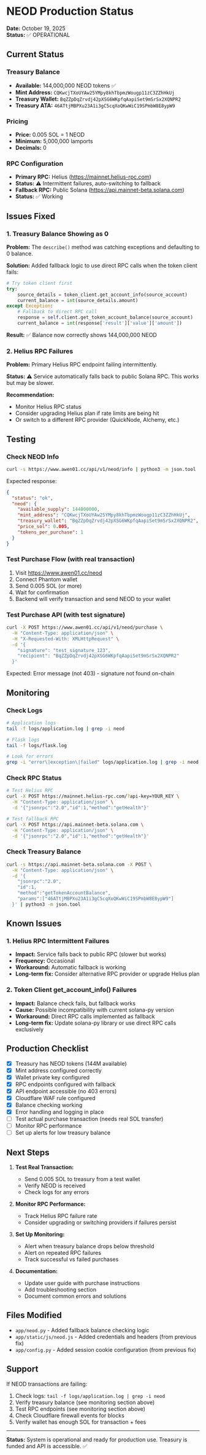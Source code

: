 # NEOD Production Status

**Date:** October 19, 2025  
**Status:** ✅ OPERATIONAL

## Current Status

### Treasury Balance
- **Available:** 144,000,000 NEOD tokens ✅
- **Mint Address:** `CQKwcjTXoUYAw25YMpy8khTbpmzWougp11zC3ZZhHkUj`
- **Treasury Wallet:** `BqZZpDqZrvdj42pXSG6WKpfqAapiSet9mSrSx2XQNPR2`
- **Treasury ATA:** `46ATtjMBPXu23A1i3gC5cqXoQKwWiC19SPmbW8E8ypW9`

### Pricing
- **Price:** 0.005 SOL = 1 NEOD
- **Minimum:** 5,000,000 lamports
- **Decimals:** 0

### RPC Configuration
- **Primary RPC:** Helius (https://mainnet.helius-rpc.com)
- **Status:** ⚠️ Intermittent failures, auto-switching to fallback
- **Fallback RPC:** Public Solana (https://api.mainnet-beta.solana.com)
- **Status:** ✅ Working

## Issues Fixed

### 1. Treasury Balance Showing as 0
**Problem:** The `describe()` method was catching exceptions and defaulting to 0 balance.

**Solution:** Added fallback logic to use direct RPC calls when the token client fails:
```python
# Try token client first
try:
    source_details = token_client.get_account_info(source_account)
    current_balance = int(source_details.amount)
except Exception:
    # Fallback to direct RPC call
    response = self.client.get_token_account_balance(source_account)
    current_balance = int(response['result']['value']['amount'])
```

**Result:** ✅ Balance now correctly shows 144,000,000 NEOD

### 2. Helius RPC Failures
**Problem:** Primary Helius RPC endpoint failing intermittently.

**Status:** ⚠️ Service automatically falls back to public Solana RPC. This works but may be slower.

**Recommendation:** 
- Monitor Helius RPC status
- Consider upgrading Helius plan if rate limits are being hit
- Or switch to a different RPC provider (QuickNode, Alchemy, etc.)

## Testing

### Check NEOD Info
```bash
curl -s https://www.awen01.cc/api/v1/neod/info | python3 -m json.tool
```

Expected response:
```json
{
  "status": "ok",
  "neod": {
    "available_supply": 144000000,
    "mint_address": "CQKwcjTXoUYAw25YMpy8khTbpmzWougp11zC3ZZhHkUj",
    "treasury_wallet": "BqZZpDqZrvdj42pXSG6WKpfqAapiSet9mSrSx2XQNPR2",
    "price_sol": 0.005,
    "tokens_per_purchase": 1
  }
}
```

### Test Purchase Flow (with real transaction)
1. Visit https://www.awen01.cc/neod
2. Connect Phantom wallet
3. Send 0.005 SOL (or more)
4. Wait for confirmation
5. Backend will verify transaction and send NEOD to your wallet

### Test Purchase API (with test signature)
```bash
curl -X POST https://www.awen01.cc/api/v1/neod/purchase \
  -H "Content-Type: application/json" \
  -H "X-Requested-With: XMLHttpRequest" \
  -d '{
    "signature": "test_signature_123",
    "recipient": "BqZZpDqZrvdj42pXSG6WKpfqAapiSet9mSrSx2XQNPR2"
  }'
```

Expected: Error message (not 403) - signature not found on-chain

## Monitoring

### Check Logs
```bash
# Application logs
tail -f logs/application.log | grep -i neod

# Flask logs
tail -f logs/flask.log

# Look for errors
grep -i "error\|exception\|failed" logs/application.log | grep -i neod | tail -20
```

### Check RPC Status
```bash
# Test Helius RPC
curl -X POST https://mainnet.helius-rpc.com/?api-key=YOUR_KEY \
  -H "Content-Type: application/json" \
  -d '{"jsonrpc":"2.0","id":1,"method":"getHealth"}'

# Test fallback RPC
curl -X POST https://api.mainnet-beta.solana.com \
  -H "Content-Type: application/json" \
  -d '{"jsonrpc":"2.0","id":1,"method":"getHealth"}'
```

### Check Treasury Balance
```bash
curl -s https://api.mainnet-beta.solana.com -X POST \
  -H "Content-Type: application/json" \
  -d '{
    "jsonrpc":"2.0",
    "id":1,
    "method":"getTokenAccountBalance",
    "params":["46ATtjMBPXu23A1i3gC5cqXoQKwWiC19SPmbW8E8ypW9"]
  }' | python3 -m json.tool
```

## Known Issues

### 1. Helius RPC Intermittent Failures
- **Impact:** Service falls back to public RPC (slower but works)
- **Frequency:** Occasional
- **Workaround:** Automatic fallback is working
- **Long-term fix:** Consider alternative RPC provider or upgrade Helius plan

### 2. Token Client get_account_info() Failures
- **Impact:** Balance check fails, but fallback works
- **Cause:** Possible incompatibility with current solana-py version
- **Workaround:** Direct RPC calls implemented as fallback
- **Long-term fix:** Update solana-py library or use direct RPC calls exclusively

## Production Checklist

- [x] Treasury has NEOD tokens (144M available)
- [x] Mint address configured correctly
- [x] Wallet private key configured
- [x] RPC endpoints configured with fallback
- [x] API endpoint accessible (no 403 errors)
- [x] Cloudflare WAF rule configured
- [x] Balance checking working
- [x] Error handling and logging in place
- [ ] Test actual purchase transaction (needs real SOL transfer)
- [ ] Monitor RPC performance
- [ ] Set up alerts for low treasury balance

## Next Steps

1. **Test Real Transaction:**
   - Send 0.005 SOL to treasury from a test wallet
   - Verify NEOD is received
   - Check logs for any errors

2. **Monitor RPC Performance:**
   - Track Helius RPC failure rate
   - Consider upgrading or switching providers if failures persist

3. **Set Up Monitoring:**
   - Alert when treasury balance drops below threshold
   - Alert on repeated RPC failures
   - Track successful vs failed purchases

4. **Documentation:**
   - Update user guide with purchase instructions
   - Add troubleshooting section
   - Document common errors and solutions

## Files Modified

- `app/neod.py` - Added fallback balance checking logic
- `app/static/js/neod.js` - Added credentials and headers (from previous fix)
- `app/config.py` - Added session cookie configuration (from previous fix)

## Support

If NEOD transactions are failing:

1. Check logs: `tail -f logs/application.log | grep -i neod`
2. Verify treasury balance (see monitoring section above)
3. Test RPC endpoints (see monitoring section above)
4. Check Cloudflare firewall events for blocks
5. Verify wallet has enough SOL for transaction + fees

---

**Status:** System is operational and ready for production use. Treasury is funded and API is accessible. ✅
